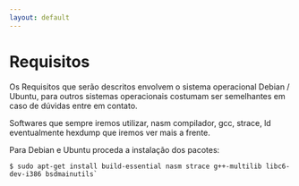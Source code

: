 ```yaml
---
layout: default
---
```


# Requisitos

Os Requisitos que serão descritos envolvem o sistema operacional Debian / Ubuntu, para outros sistemas operacionais  costumam ser semelhantes em caso de dúvidas entre em contato.

Softwares que sempre iremos utilizar, nasm compilador, gcc, strace, ld eventualmente hexdump que iremos ver mais a frente.

Para Debian e Ubuntu proceda a instalação dos pacotes:

```
$ sudo apt-get install build-essential nasm strace g++-multilib libc6-dev-i386 bsdmainutils`
```
